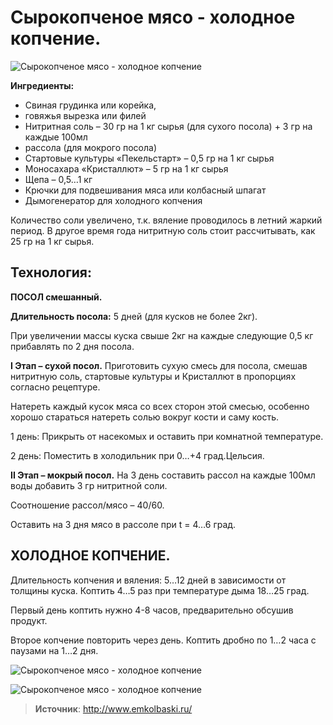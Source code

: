 # Сырокопченое мясо - холодное копчение.

![Сырокопченое мясо - холодное копчение](/images/Kulinar/Myaso/kop_myaso_20.jpg 'Сырокопченое мясо - холодное копчение')

**Ингредиенты:**

- Свиная грудинка или корейка,
- говяжья вырезка или филей
- Нитритная соль – 30 гр на 1 кг сырья (для сухого посола) + 3 гр на каждые 100мл
- рассола (для мокрого посола)
- Стартовые культуры «Пекельстарт» – 0,5 гр на 1 кг сырья
- Моносахара «Кристаллют» – 5 гр на 1 кг сырья
- Щепа – 0,5…1 кг
- Крючки для подвешивания мяса или колбасный шпагат
- Дымогенератор для холодного копчения

Количество соли увеличено, т.к. вяление проводилось в летний жаркий период.
В другое время года нитритную соль стоит рассчитывать, как 25 гр на 1 кг сырья.

## Технология:

**ПОСОЛ смешанный.**

**Длительность посола:** 5 дней (для кусков не более 2кг).

При увеличении массы куска свыше 2кг на каждые следующие 0,5 кг прибавлять по 2 дня посола.

**I Этап – сухой посол.** Приготовить сухую смесь для посола, смешав нитритную соль, стартовые культуры и Кристаллют в пропорциях согласно рецептуре.

Натереть каждый кусок мяса со всех сторон этой смесью, особенно хорошо стараться натереть солью вокруг кости и саму кость.

1 день: Прикрыть от насекомых и оставить при комнатной температуре.

2 день: Поместить в холодильник при 0…+4 град.Цельсия.

**II Этап – мокрый посол.** На 3 день составить рассол на каждые 100мл воды добавить 3 гр нитритной соли.

Соотношение рассол/мясо – 40/60.

Оставить на 3 дня мясо в рассоле при t = 4…6 град.

## ХОЛОДНОЕ КОПЧЕНИЕ.

Длительность копчения и вяления: 5…12 дней в зависимости от толщины куска. Коптить 4…5 раз при температуре дыма 18…25 град.

Первый день коптить нужно 4-8 часов, предварительно обсушив продукт.

Второе копчение повторить через день. Коптить дробно по 1…2 часа с паузами на 1…2 дня.

![Сырокопченое мясо - холодное копчение](/images/Kulinar/Myaso/kop_myaso_21.jpg 'Сырокопченое мясо - холодное копчение')

![Сырокопченое мясо - холодное копчение](/images/Kulinar/Myaso/kop_myaso_22.jpg 'Сырокопченое мясо - холодное копчение')

> **Источник**: http://www.emkolbaski.ru/

